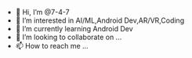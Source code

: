 - 👋 Hi, I’m @7-4-7
- 👀 I’m interested in AI/ML,Android Dev,AR/VR,Coding
- 🌱 I’m currently learning Android Dev
- 💞️ I’m looking to collaborate on ...
- 📫 How to reach me ...

<!---
7-4-7/7-4-7 is a ✨ special ✨ repository because its `README.md` (this file) appears on your GitHub profile.
You can click the Preview link to take a look at your changes.
--->
